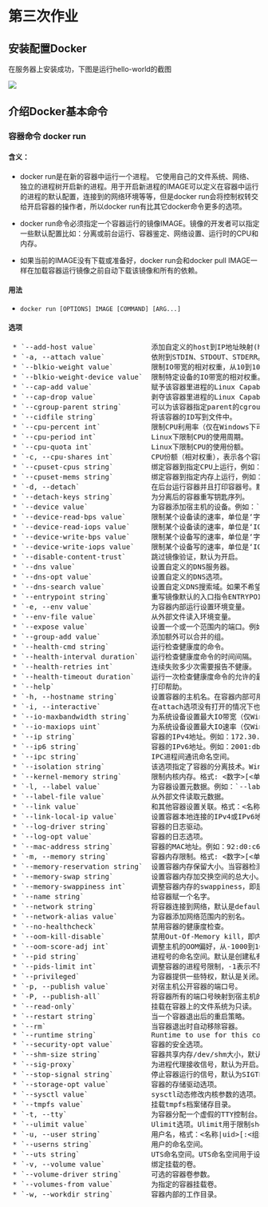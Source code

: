 # 第三次作业

## 安装配置Docker

在服务器上安装成功，下图是运行hello-world的截图

![](https://github.com/wzc1995/OperatingSystemLab/blob/master/Homework%203/picture/dockerInfo.png)

## 介绍Docker基本命令

### 容器命令 docker run
#### 含义：
 * docker run是在新的容器中运行一个进程。 它使用自己的文件系统、网络、独立的进程树开启新的进程。用于开启新进程的IMAGE可以定义在容器中运行的进程的默认配置，连接到的网络环境等等，但是docker run会将控制权转交给开启容器的操作者，所以docker run有比其它docker命令更多的选项。

 * docker run命令必须指定一个容器运行的镜像IMAGE。镜像的开发者可以指定一些默认配置比如：分离或前台运行、容器鉴定、网络设置、运行时的CPU和内存。

 * 如果当前的IMAGE没有下载或准备好，docker run会和docker pull IMAGE一样在加载容器运行镜像之前自动下载该镜像和所有的依赖。
#### 用法
 * `docker run [OPTIONS] IMAGE [COMMAND] [ARG...]`
#### 选项
<pre>
 * `--add-host value`             添加自定义的host到IP地址映射(host:ip)。
 * `-a, --attach value`           依附到STDIN、STDOUT、STDERR。在前端运行环境下，docker run在容器中开启的进程可以依附到控制台的标准输入、输出和错误输出，用-a选项来指定即可。
 * `--blkio-weight value`         限制IO带宽的相对权重，从10到1000。
 * `--blkio-weight-device value`  限制特定设备的IO带宽的相对权重。格式为`DEVICE_NAME:WEIGHT`。
 * `--cap-add value`              赋予该容器里进程的Linux Capabilities，即可以有杀掉其他进程的能力，重启的能力等等。
 * `--cap-drop value`             剥夺该容器里进程的Linux Capabilities。
 * `--cgroup-parent string`       可以为该容器指定parent的cgroup。Docker使用了Linux中的cgroup来实现容器的资源管理限制，所以child cgroup可以继承parent的cgroup的一些属性。
 * `--cidfile string`             将该容器的ID写到文件中。
 * `--cpu-percent int`            限制CPU利用率（仅在Windows下可用）。
 * `--cpu-period int`             Linux下限制CPU的使用周期。
 * `--cpu-quota int`              Linux下限制CPU的使用份额。
 * `-c, --cpu-shares int`         CPU份额（相对权重），表示各个容器将按照权重来分整个CPU的利用率。默认为0表示最大值。
 * `--cpuset-cpus string`         绑定容器到指定CPU上运行，例如：`0-3`、`0,1`等。
 * `--cpuset-mems string`         绑定容器到指定内存上运行，例如：`0-3`、`0,1`等。（仅在NUMA非统一内存访问架构系统上有效）
 * `-d, --detach`                 在后台运行容器并且打印容器号。默认不在后台运行。
 * `--detach-keys string`         为分离后的容器重写钥匙序列。
 * `--device value`               为容器添加宿主机的设备。例如：`--device=/dev/sdc:/dev/xvdc:rwm`。
 * `--device-read-bps value`      限制某个设备读的速率，单位是‘字节/秒’。例如：`--device-read-bps=/dev/sda:1mb`。
 * `--device-read-iops value`     限制某个设备读的速率，单位是‘IO/秒’。例如：`--device-read-iops=/dev/sda:1000`。
 * `--device-write-bps value`     限制某个设备写的速率，单位是‘字节/秒’。例如：`--device-write-bps=/dev/sda:1mb`。
 * `--device-write-iops value`    限制某个设备写的速率，单位是‘IO/秒’。例如：`--device-write-iops=/dev/sda:1000`。
 * `--disable-content-trust`      跳过镜像验证，默认为开启。
 * `--dns value`                  设置自定义的DNS服务器。
 * `--dns-opt value`              设置自定义的DNS选项。
 * `--dns-search value`           设置自定义DNS搜索域。如果不希望设置搜索域，使用`--dns-search=`。
 * `--entrypoint string`          重写镜像默认的入口指令ENTRYPOINT。如果操作者希望在镜像开始时运行一些其他的命令，可以用这个选项重写。
 * `-e, --env value`              为容器内部运行设置环境变量。
 * `--env-file value`             从外部文件读入环境变量。
 * `--expose value`               设置一个或一个范围内的端口。例如：`--expose=3300-3310`。通知Docker该容器在运行时要监听指定的端口，Docker利用这个信息去和其他容器互联以及设置宿主机的端口转发。
 * `--group-add value`            添加额外可以合并的组。
 * `--health-cmd string`          运行检查健康度的命令。
 * `--health-interval duration`   运行检查健康度命令的时间间隔。
 * `--health-retries int`         连续失败多少次需要报告不健康。
 * `--health-timeout duration`    运行一次检查健康度命令的允许的最长时间。
 * `--help`                       打印帮助。
 * `-h, --hostname string`        设置容器的主机名。在容器内部可用。
 * `-i, --interactive`            在attach选项没有打开的情况下也保持依附标准输入STDIN，默认是关闭状态。
 * `--io-maxbandwidth string`     为系统设备设置最大IO带宽（仅Windows可用）。
 * `--io-maxiops uint`            为系统设备设置最大IO速率（仅Windows可用）。
 * `--ip string`                  容器的IPv4地址。例如：172.30.100.104。和`--net`选项为用户定义的网络同时用。
 * `--ip6 string`                 容器的IPv6地址。例如：2001:db8::33。和`--net`选项为用户定义的网络同时用。
 * `--ipc string`                 IPC进程间通讯命名空间。
 * `--isolation string`           该选项指定了容器的分离技术。Windows下是hyperv，Linux下是default。
 * `--kernel-memory string`       限制内核内存。格式: <数字>[<单位>] b, k, m 或 g。
 * `-l, --label value`            为容器设置元数据。例如：`--label com.example.key=value`。
 * `--label-file value`           从外部文件读取元数据。
 * `--link value`                 和其他容器设置关联。格式：<名称 或 id>:别名 或 <名称 或 id>。
 * `--link-local-ip value`        设置容器本地连接的IPv4或IPv6地址。
 * `--log-driver string`          容器的日志驱动。
 * `--log-opt value`              容器的日志选项。
 * `--mac-address string`         容器的MAC地址。例如：92:d0:c6:0a:29:33。
 * `-m, --memory string`          容器内存限制。格式: <数字>[<单位>] b, k, m 或 g。当为0时表示不限制。
 * `--memory-reservation string`  设置容器内存保留大小。当容器检测到内存不足时，会强制限制应用程序的内存使用在该值以下。
 * `--memory-swap string`         设置容器内存加交换空间的总大小。-1表示无限制的交换空间。
 * `--memory-swappiness int`      调整容器内存的swappiness，即是积极的使用物理内存还是交换空间(0-100)，默认是-1。
 * `--name string`                给容器赋一个名字。
 * `--network string`             将容器连接到网络，默认是default。
 * `--network-alias value`        为容器添加网络范围内的别名。
 * `--no-healthcheck`             禁用容器的健康度检查。
 * `--oom-kill-disable`           禁用Out-Of-Memory kill，即内核为了运行杀死占用过多内存的进程。
 * `--oom-score-adj int`          调整主机的OOM偏好，从-1000到1000。
 * `--pid string`                 进程号的命名空间。默认是创建私有的进程号命名空间。
 * `--pids-limit int`             调整容器的进程号限制，-1表示不限制。
 * `--privileged`                 为容器提供一些特权，默认是关闭。开启时容器可以访问到任何的设备，可以访问到容器外的任何内容。
 * `-p, --publish value`          对宿主机公开容器的端口号。
 * `-P, --publish-all`            将容器所有的端口号映射到宿主机的某个任意的端口上。
 * `--read-only`                  挂载在容器上的文件系统为只读。
 * `--restart string`             当一个容器退出后的重启策略。
 * `--rm`                         当容器退出时自动移除容器。
 * `--runtime string`             Runtime to use for this container (?)
 * `--security-opt value`         容器的安全选项。
 * `--shm-size string`            容器共享内存/dev/shm大小，默认为64MB。
 * `--sig-proxy`                  为进程代理接收信号，默认为开启。
 * `--stop-signal string`         停止容器运行的信号，默认为SIGTERM。
 * `--storage-opt value`          容器的存储驱动选项。
 * `--sysctl value`               sysctl动态修改内核参数的选项。
 * `--tmpfs value`                挂载tmpfs档案储存目录。
 * `-t, --tty`                    为容器分配一个虚假的TTY控制台。
 * `--ulimit value`               Ulimit选项。Ulimit用于限制shell启动进程所占用的资源。
 * `-u, --user string`            用户名，格式：<名称|uid>[:<组名称|gid>]
 * `--userns string`              用户的命名空间。
 * `--uts string`                 UTS命名空间。UTS命名空间用于设置主机名和对该命名空间中正在运行的进程可见的域。
 * `-v, --volume value`           绑定挂载的卷。
 * `--volume-driver string`       可选的容器卷参数。
 * `--volumes-from value`         为指定的容器挂载卷。
 * `-w, --workdir string`         容器内部的工作目录。
</pre>
